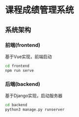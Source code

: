 # 课程成绩管理系统

## 系统架构

### 前端(frontend)

基于Vue实现，前端启动

```bash
cd frontend
npm run serve
```

### 后端(backend)

基于Django实现，启动服务器

```bash
cd backend
python3 manage.py runserver
```

